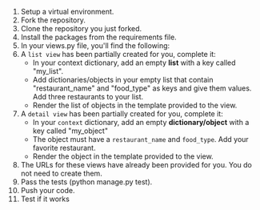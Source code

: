 1. Setup a virtual environment.
2. Fork the repository.
3. Clone the repository you just forked.
4. Install the packages from the requirements file.
5. In your views.py file, you'll find the following:
6. A `list view` has been partially created for you, complete it:
    * In your context dictionary, add an empty **list** with a key called "my_list".
    * Add dictionaries/objects in your empty list that contain "restaurant_name" and "food_type" as keys and give them values. Add three restaurants to your list.
    * Render the list of objects in the template provided to the view.
7. A `detail view` has been partially created for you, complete it:
    * In your `context` dictionary, add an empty **dictionary/object** with a key called "my_object"
    * The object must have a `restaurant_name` and `food_type`. Add your favorite restaurant.
    * Render the object in the template provided to the view.
8. The URLs for these views have already been provided for you. You do not need to create them.
9. Pass the tests (python manage.py test).
10. Push your code.
11. Test if it works
